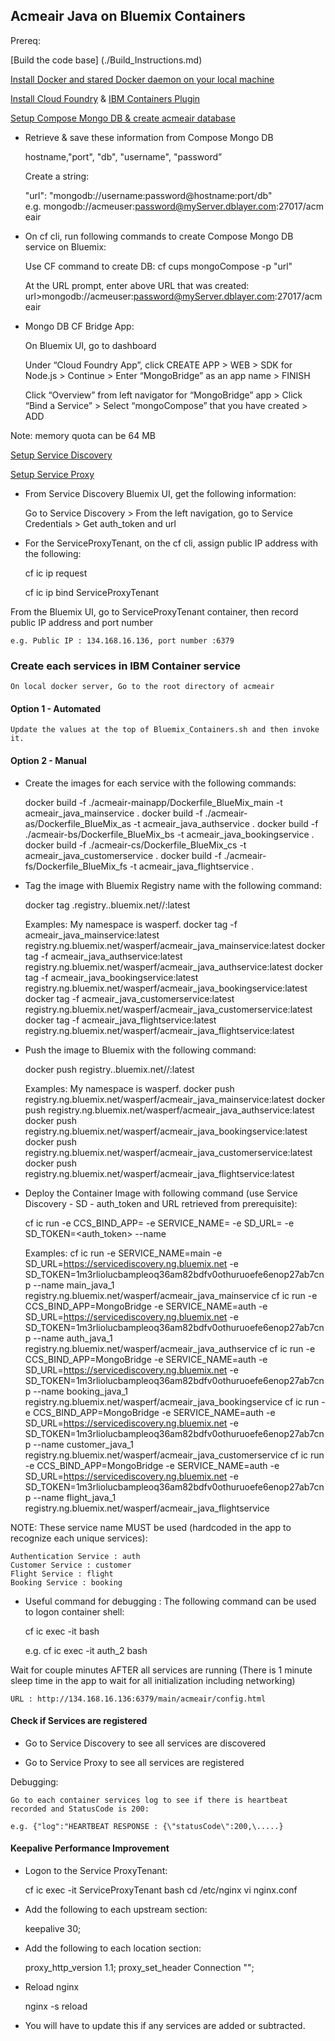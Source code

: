 ## Acmeair Java on Bluemix Containers

Prereq:

[Build the code base] (./Build_Instructions.md) 

[Install Docker and stared Docker daemon on your local machine](https://docs.docker.com/installation/)


[Install Cloud Foundry](http://docs.cloudfoundry.org/cf-cli/) & [IBM Containers Plugin](https://console.ng.bluemix.net/docs/containers/container_cli_cfic.html)

[Setup Compose Mongo DB & create acmeair database](https://www.compose.io/mongodb/)

* Retrieve & save these information from Compose Mongo DB

	hostname,"port", "db", "username", "password”

	Create a string:
	
	"url": "mongodb://username:password@hostname:port/db"
	e.g. mongodb://acmeuser:password@myServer.dblayer.com:27017/acmeair

* On cf cli, run following commands to create Compose Mongo DB service on Bluemix:

	Use CF command to create DB:
	cf cups mongoCompose -p "url"
	
	At the URL prompt, enter above URL that was created:
	url>mongodb://acmeuser:password@myServer.dblayer.com:27017/acmeair

* Mongo DB CF Bridge App:

	On Bluemix UI, go to dashboard
	
	Under “Cloud Foundry App”, click CREATE APP > WEB > SDK for Node.js > Continue > Enter “MongoBridge” as an app name > FINISH
	
	Click “Overview” from left navigator for “MongoBridge” app > Click “Bind a Service” > Select “mongoCompose” that you have created > ADD
	
Note: memory quota can be 64 MB

[Setup Service Discovery](https://console.ng.bluemix.net/docs/services/ServiceDiscovery/index.html)

[Setup Service Proxy](https://console.ng.bluemix.net/docs/services/ServiceProxy/index.html) 

* From Service Discovery Bluemix UI, get the following information:

	Go to Service Discovery > From the left navigation, go to Service Credentials > Get auth_token and url 

* For the ServiceProxyTenant, on the cf cli, assign public IP address with the following:

	cf ic ip request

	cf ic ip bind <public IP address> ServiceProxyTenant

From the Bluemix UI, go to ServiceProxyTenant container, then record public IP address and port number

	e.g. Public IP : 134.168.16.136, port number :6379

### Create each services in IBM Container service

	On local docker server, Go to the root directory of acmeair
#### Option 1 - Automated
	Update the values at the top of Bluemix_Containers.sh and then invoke it.
	
#### Option 2 - Manual
* Create the images for each service with the following commands:

	docker build -f ./acmeair-mainapp/Dockerfile_BlueMix_main -t acmeair_java_mainservice .
	docker build -f ./acmeair-as/Dockerfile_BlueMix_as -t acmeair_java_authservice .
	docker build -f ./acmeair-bs/Dockerfile_BlueMix_bs -t acmeair_java_bookingservice .
	docker build -f ./acmeair-cs/Dockerfile_BlueMix_cs -t acmeair_java_customerservice .
	docker build -f ./acmeair-fs/Dockerfile_BlueMix_fs -t acmeair_java_flightservice .


* Tag the image with Bluemix Registry name with the following command:
	
	docker tag <service>.registry.<bluemix region>.bluemix.net/<namespace>/<image name>:latest

	Examples: My namespace is wasperf.
	docker tag -f acmeair_java_mainservice:latest registry.ng.bluemix.net/wasperf/acmeair_java_mainservice:latest
	docker tag -f acmeair_java_authservice:latest registry.ng.bluemix.net/wasperf/acmeair_java_authservice:latest
	docker tag -f acmeair_java_bookingservice:latest registry.ng.bluemix.net/wasperf/acmeair_java_bookingservice:latest
	docker tag -f acmeair_java_customerservice:latest registry.ng.bluemix.net/wasperf/acmeair_java_customerservice:latest
	docker tag -f acmeair_java_flightservice:latest registry.ng.bluemix.net/wasperf/acmeair_java_flightservice:latest

* Push the image to Bluemix with the following command:

	docker push registry.<bluemi region>.bluemix.net/<namespace>/<image name>:latest

	Examples: My namespace is wasperf.
	docker push registry.ng.bluemix.net/wasperf/acmeair_java_mainservice:latest
	docker push registry.ng.bluemix.net/wasperf/acmeair_java_authservice:latest
	docker push registry.ng.bluemix.net/wasperf/acmeair_java_bookingservice:latest
	docker push registry.ng.bluemix.net/wasperf/acmeair_java_customerservice:latest
	docker push registry.ng.bluemix.net/wasperf/acmeair_java_flightservice:latest

* Deploy the Container Image with following command (use Service Discovery - SD - auth_token and URL retrieved from prerequisite):

	cf ic run -e CCS_BIND_APP=<Mongo Bridge App Name> -e SERVICE_NAME=<service name> -e SD_URL=<SD URL> -e SD_TOKEN=<auth_token> --name <container name> <image name>

	Examples:
	cf ic run -e SERVICE_NAME=main -e SD_URL=https://servicediscovery.ng.bluemix.net -e SD_TOKEN=1m3rliolucbampleoq36am82bdfv0othuruoefe6enop27ab7cnp --name main_java_1 registry.ng.bluemix.net/wasperf/acmeair_java_mainservice
	cf ic run -e CCS_BIND_APP=MongoBridge -e SERVICE_NAME=auth -e SD_URL=https://servicediscovery.ng.bluemix.net -e SD_TOKEN=1m3rliolucbampleoq36am82bdfv0othuruoefe6enop27ab7cnp --name auth_java_1 registry.ng.bluemix.net/wasperf/acmeair_java_authservice
	cf ic run -e CCS_BIND_APP=MongoBridge -e SERVICE_NAME=auth -e SD_URL=https://servicediscovery.ng.bluemix.net -e SD_TOKEN=1m3rliolucbampleoq36am82bdfv0othuruoefe6enop27ab7cnp --name booking_java_1 registry.ng.bluemix.net/wasperf/acmeair_java_bookingservice
	cf ic run -e CCS_BIND_APP=MongoBridge -e SERVICE_NAME=auth -e SD_URL=https://servicediscovery.ng.bluemix.net -e SD_TOKEN=1m3rliolucbampleoq36am82bdfv0othuruoefe6enop27ab7cnp --name customer_java_1 registry.ng.bluemix.net/wasperf/acmeair_java_customerservice
	cf ic run -e CCS_BIND_APP=MongoBridge -e SERVICE_NAME=auth -e SD_URL=https://servicediscovery.ng.bluemix.net -e SD_TOKEN=1m3rliolucbampleoq36am82bdfv0othuruoefe6enop27ab7cnp --name flight_java_1 registry.ng.bluemix.net/wasperf/acmeair_java_flightservice

NOTE: These service name MUST be used (hardcoded in the app to recognize each unique services):

	Authentication Service : auth
	Customer Service : customer
	Flight Service : flight
	Booking Service : booking

* Useful command for debugging : The following command can be used to logon container shell:

	cf ic exec -it <container name> bash

	e.g. cf ic exec -it auth_2 bash

Wait for couple minutes AFTER all services are running (There is 1 minute sleep time in the app to wait for all initialization including networking)


	URL : http://134.168.16.136:6379/main/acmeair/config.html


#### Check if Services are registered

* Go to Service Discovery to see all services are discovered

* Go to Service Proxy to see all services are registered

Debugging:

	Go to each container services log to see if there is heartbeat recorded and StatusCode is 200:

	e.g. {"log":"HEARTBEAT RESPONSE : {\"statusCode\":200,\.....}
	
#### Keepalive Performance Improvement
* Logon to the Service ProxyTenant: 

	cf ic exec -it ServiceProxyTenant bash
	cd /etc/nginx
	vi nginx.conf
* Add the following to each upstream section:

	keepalive 30;

* Add the following to each location section:

	proxy_http_version 1.1;
	proxy_set_header Connection ""; 
* Reload nginx

	nginx -s reload
* You will have to update this if any services are added or subtracted.
